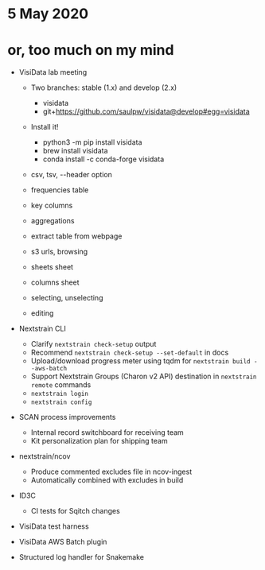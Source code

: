 # 5 May 2020
# or, too much on my mind

- VisiData lab meeting
  - Two branches: stable (1.x) and develop (2.x)
    - visidata
    - git+https://github.com/saulpw/visidata@develop#egg=visidata

  - Install it!
    - python3 -m pip install visidata
    - brew install visidata
    - conda install -c conda-forge visidata

  - csv, tsv, --header option
  - frequencies table
  - key columns
  - aggregations
  - extract table from webpage
  - s3 urls, browsing
  - sheets sheet
  - columns sheet
  - selecting, unselecting
  - editing


- Nextstrain CLI
  - Clarify `nextstrain check-setup` output
  - Recommend `nextstrain check-setup --set-default` in docs
  - Upload/download progress meter using tqdm for `nextstrain build --aws-batch`
  - Support Nextstrain Groups (Charon v2 API) destination in `nextstrain remote` commands
  - `nextstrain login`
  - `nextstrain config`

- SCAN process improvements
  - Internal record switchboard for receiving team
  - Kit personalization plan for shipping team

- nextstrain/ncov
  - Produce commented excludes file in ncov-ingest
  - Automatically combined with excludes in build

- ID3C
  - CI tests for Sqitch changes

- VisiData test harness
- VisiData AWS Batch plugin

- Structured log handler for Snakemake

